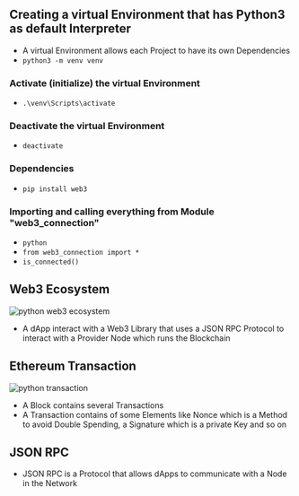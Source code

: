## Creating a virtual Environment that has Python3 as default Interpreter
* A virtual Environment allows each Project to have its own Dependencies
* ```python3 -m venv venv```

### Activate (initialize) the virtual Environment
* ```.\venv\Scripts\activate```

### Deactivate the virtual Environment
* ```deactivate```

### Dependencies
* ```pip install web3```

### Importing and calling everything from Module "web3_connection"
* ```python```
* ```from web3_connection import *```
* ```is_connected()```

## Web3 Ecosystem
![python web3 ecosystem](https://user-images.githubusercontent.com/29623199/129577745-27d90342-65b7-4dd3-9d9d-fff95c5deccf.JPG)
* A dApp interact with a Web3 Library that uses a JSON RPC Protocol to interact with a Provider Node which runs the Blockchain

## Ethereum Transaction
![python transaction](https://user-images.githubusercontent.com/29623199/129596566-874e2ad6-a6d2-4788-923d-81da7afc8bac.JPG)
* A Block contains several Transactions
* A Transaction contains of some Elements like Nonce which is a Method to avoid Double Spending, a Signature which is a private Key and so on

## JSON RPC
* JSON RPC is a Protocol that allows dApps to communicate with a Node in the Network
